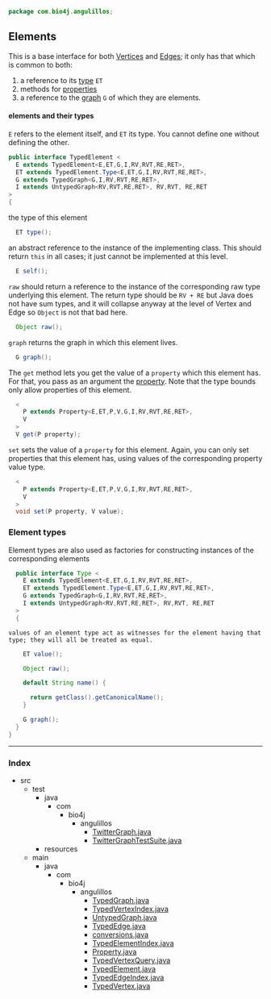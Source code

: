 
```java
package com.bio4j.angulillos;
```



## Elements

This is a base interface for both [Vertices](TypedVertex.java.md) and [Edges](TypedEdge.java.md); it only has that which is common to both:

1. a reference to its [type](#Element_types) `ET`
2. methods for [properties](Property.java.md)
3. a reference to the [graph](TypedGraph.java.md) `G` of which they are elements.

#### elements and their types

`E` refers to the element itself, and `ET` its type. You cannot define one without defining the other.



```java
public interface TypedElement <
  E extends TypedElement<E,ET,G,I,RV,RVT,RE,RET>,
  ET extends TypedElement.Type<E,ET,G,I,RV,RVT,RE,RET>,
  G extends TypedGraph<G,I,RV,RVT,RE,RET>,
  I extends UntypedGraph<RV,RVT,RE,RET>, RV,RVT, RE,RET
> 
{
```


  the type of this element


```java
  ET type();
```


  an abstract reference to the instance of the implementing class. This should return `this` in all cases; it just cannot be implemented at this level.


```java
  E self();
```


  `raw` should return a reference to the instance of the corresponding raw type underlying this element. The return type should be `RV + RE` but Java does not have sum types, and it will collapse anyway at the level of Vertex and Edge so `Object` is not that bad here.


```java
  Object raw();
```


  `graph` returns the graph in which this element lives.


```java
  G graph();
```


  The `get` method lets you get the value of a `property` which this element has. For that, you pass as an argument the [property](Property.java.md). Note that the type bounds only allow properties of this element.


```java
  <
    P extends Property<E,ET,P,V,G,I,RV,RVT,RE,RET>, 
    V
  > 
  V get(P property);
```


  `set` sets the value of a `property` for this element. Again, you can only set properties that this element has, using values of the corresponding property value type.


```java
  <
    P extends Property<E,ET,P,V,G,I,RV,RVT,RE,RET>, 
    V
  >
  void set(P property, V value);
```



  ### Element types

  Element types are also used as factories for constructing instances of the corresponding elements



```java
  public interface Type <
    E extends TypedElement<E,ET,G,I,RV,RVT,RE,RET>,
    ET extends TypedElement.Type<E,ET,G,I,RV,RVT,RE,RET>,
    G extends TypedGraph<G,I,RV,RVT,RE,RET>,
    I extends UntypedGraph<RV,RVT,RE,RET>, RV,RVT, RE,RET
  > 
  {
```


    values of an element type act as witnesses for the element having that type; they will all be treated as equal.


```java
    ET value();

    Object raw();

    default String name() { 

      return getClass().getCanonicalName();
    }

    G graph();
  }
}

```


------

### Index

+ src
  + test
    + java
      + com
        + bio4j
          + angulillos
            + [TwitterGraph.java][test/java/com/bio4j/angulillos/TwitterGraph.java]
            + [TwitterGraphTestSuite.java][test/java/com/bio4j/angulillos/TwitterGraphTestSuite.java]
    + resources
  + main
    + java
      + com
        + bio4j
          + angulillos
            + [TypedGraph.java][main/java/com/bio4j/angulillos/TypedGraph.java]
            + [TypedVertexIndex.java][main/java/com/bio4j/angulillos/TypedVertexIndex.java]
            + [UntypedGraph.java][main/java/com/bio4j/angulillos/UntypedGraph.java]
            + [TypedEdge.java][main/java/com/bio4j/angulillos/TypedEdge.java]
            + [conversions.java][main/java/com/bio4j/angulillos/conversions.java]
            + [TypedElementIndex.java][main/java/com/bio4j/angulillos/TypedElementIndex.java]
            + [Property.java][main/java/com/bio4j/angulillos/Property.java]
            + [TypedVertexQuery.java][main/java/com/bio4j/angulillos/TypedVertexQuery.java]
            + [TypedElement.java][main/java/com/bio4j/angulillos/TypedElement.java]
            + [TypedEdgeIndex.java][main/java/com/bio4j/angulillos/TypedEdgeIndex.java]
            + [TypedVertex.java][main/java/com/bio4j/angulillos/TypedVertex.java]

[test/java/com/bio4j/angulillos/TwitterGraph.java]: ../../../../../test/java/com/bio4j/angulillos/TwitterGraph.java.md
[test/java/com/bio4j/angulillos/TwitterGraphTestSuite.java]: ../../../../../test/java/com/bio4j/angulillos/TwitterGraphTestSuite.java.md
[main/java/com/bio4j/angulillos/TypedGraph.java]: TypedGraph.java.md
[main/java/com/bio4j/angulillos/TypedVertexIndex.java]: TypedVertexIndex.java.md
[main/java/com/bio4j/angulillos/UntypedGraph.java]: UntypedGraph.java.md
[main/java/com/bio4j/angulillos/TypedEdge.java]: TypedEdge.java.md
[main/java/com/bio4j/angulillos/conversions.java]: conversions.java.md
[main/java/com/bio4j/angulillos/TypedElementIndex.java]: TypedElementIndex.java.md
[main/java/com/bio4j/angulillos/Property.java]: Property.java.md
[main/java/com/bio4j/angulillos/TypedVertexQuery.java]: TypedVertexQuery.java.md
[main/java/com/bio4j/angulillos/TypedElement.java]: TypedElement.java.md
[main/java/com/bio4j/angulillos/TypedEdgeIndex.java]: TypedEdgeIndex.java.md
[main/java/com/bio4j/angulillos/TypedVertex.java]: TypedVertex.java.md